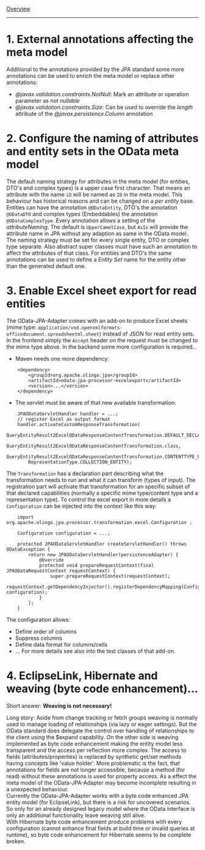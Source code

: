 [Overview](TableOfContent.md)

---
# 1. External annotations affecting the meta model
Additional to the annotations provided by the JPA standard some more annotations can be used to enrich the meta model or replace other annotations:
* *@javax.validation.constraints.NotNull*: Mark an attribute or operation parameter as not *nullable*
* *@javax.validation.constraints.Size*: Can be used to override the *length* attribute of the *@javax.persistence.Column* annotation

# 2. Configure the naming of attributes and entity sets in the OData meta model
The default naming strategy for attributes in the meta model (for entities, DTO's and complex types) is a upper case first character. That means an attribute with the name `iD` will be named as `ID` in the meta model. This behaviour has historical reasons and can be changed on a _per entity_ base.
Entities can have the annotation `@ODataEntity`, DTO's the annotation `@ODataDTO` and complex types (Embeddables) the annotation `@ODataComplexType`. Every annotation allows a setting of the _attributeNaming_. The default is `UpperCamelCase`, but `AsIs` will provide the attribute name in JPA without any adaption as same in the OData model.
The naming strategy must be set for every single entity, DTO or complex type separate. Also abstract super classes must have such an annotation to affect the attributes of that class.
For entities and DTO's the same annotations can be used to define a *Entity Set* name for the entity other than the generated default one.

# <a id="ExcelExport"></a>3. Enable Excel sheet export for read entities
The OData-JPA-Adapter comes with an add-on to produce Excel sheets (mime type: `application/vnd.openxmlformats-officedocument.spreadsheetml.sheet`) instead of JSON for read entity sets.
In the frontend simply the `Accept` header on the request must be changed to the mime type above.
In the backend some more configuration is required...
* Maven needs one more dependency:

```
	<dependency>
		<groupId>org.apache.olingo.jpa</groupId>
		<artifactId>odata-jpa-processor-excelexport</artifactId>
		<version>...</version>
	</dependency>

```
* The servlet must be aware of that new available transformation:

```
	JPAODataServletHandler handler = ...;
	// register Excel as output format
    handler.activateCustomResponseTransformation(
        QueryEntityResult2ExcelODataResponseContentTransformation.DEFAULT_DECLARATION,
        QueryEntityResult2ExcelODataResponseContentTransformation.class,
        QueryEntityResult2ExcelODataResponseContentTransformation.CONTENTTYPE_EXCEL,
        RepresentationType.COLLECTION_ENTITY);
```
The `Transformation` has a declaration part describing what the transformation needs to run and what it can transform (types of input). The registration part will activate that transformation for an specific subset of that declared capabilities (normally a specific mime type/content type and a representation type).
To control the excel export in more details a `Configuration` can be injected into the context like this way:

```
	import org.apache.olingo.jpa.processor.transformation.excel.Configuration ;
	
	Configuration configuration = ...;
	
	protected JPAODataServletHandler createServletHandler() throws ODataException {
		return new JPAODataServletHandler(persistenceAdapter) {
			@Override
			protected void prepareRequestContext(final JPAODataRequestContext requestContext) {
				super.prepareRequestContext(requestContext);
				requestContext.getDependencyInjector().registerDependencyMapping(Configuration.class, configuration);
			}
		};
	}

```
The configuration allows:
* Define order of columns
* Suppress columns
* Define data format for columns/cells
* ...
For more details see also into the test classes of that add-on.

# <a id="Weaving"></a>4. EclipseLink, Hibernate and weaving (byte code enhancement)...
Short answer: **Weaving is not necessary!**

Long story: Aside from change tracking or fetch groups weaving is normally used to manage loading of relationships (via lazy or eager settings). But the OData standard does delegate the control over handling of relationships to the client using the $expand capability. On the other side is weaving implemented as byte code enhancement making the entity model less transparent and the access per reflection more complex. The access to fields (attributes/properties) is replaced by synthetic get/set methods having concepts like 'value holder'. More problematic is the fact, that annotations for fields are not longer accessible, because a method (for read) without these annotations is used for property access. As a effect the meta model of the OData-JPA-Adapter may become incomplete resulting in a unexpected behaviour.  
Currently the OData-JPA-Adapter works with a byte code enhanced JPA entity model (for EclipseLink), but there is a risk for uncovered scenarios. So only for an already designed legacy model where the OData interface is only an additional functionality leave weaving still alive.  
With Hibernate byte code enhancement produce problems with every configuration (cannot enhance final fields at build time or invalid queries at runtime), so byte code enhancement for Hibernate seems to be complete broken.